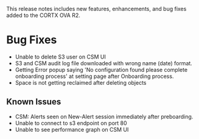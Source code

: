 This release notes includes new features, enhancements, and bug fixes added to the CORTX OVA R2.


# Bug Fixes

- Unable to delete S3 user on CSM UI
- S3 and CSM audit log file downloaded with wrong name (date) format.
- Getting Error popup saying 'No configuration found please complete onboarding process' at setting page after Onboarding process.
- Space is not getting reclaimed after deleting objects


## Known Issues

- CSM: Alerts seen on New-Alert session immediately after preboarding.
- Unable to connect to s3 endpoint on port 80
- Unable to see performance graph on CSM UI
